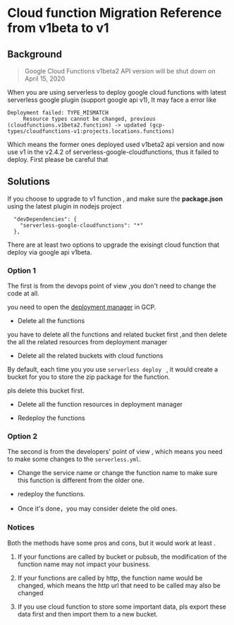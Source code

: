 
#  Cloud function Migration Reference from v1beta to v1

## Background

> Google Cloud Functions v1beta2 API version will be shut down on April 15, 2020

When you are using serverless to deploy google cloud functions with latest serverless google plugin (support google api v1),
It may face a error like

```shell
Deployment failed: TYPE_MISMATCH
     Resource types cannot be changed, previous (cloudfunctions.v1beta2.function) -> updated (gcp-types/cloudfunctions-v1:projects.locations.functions)
```

Which means the former ones deployed used v1beta2 api version and now use v1 in the v2.4.2 of serverless-google-cloudfunctions, thus it failed to deploy.
First please be careful that



## Solutions

If you choose to upgrade to v1 function , and make sure the **package.json** using the latest plugin in nodejs project

```
  "devDependencies": {
    "serverless-google-cloudfunctions": "*"
  },
```
There are at least two options to upgrade the exisingt cloud function that deploy via google api v1beta.

### Option 1

The first is from the devops point of view ,you don't need to change the code at all.

you need to open the [deployment manager](https://cloud.google.com/deployment-manager) in GCP.

* Delete all the functions

you have to delete all the functions and related bucket first ,and then delete the  all the related resources from deployment manager

* Delete all the related buckets with cloud functions

By default, each time you you use `serverless deploy ` , it would create a bucket for you to store the zip package for the function.

pls delete this bucket first.

* Delete all the function resources in deployment manager
 
* Redeploy the functions

### Option 2 

The second is from the developers' point of view , which means you need to make some changes to the `serverless.yml`.

* Change the service name or change the function name to make sure this function is different from the older one.

* redeploy the functions.

* Once it's done，you may consider delete the old ones.

### Notices

Both the methods have some pros and cons, but it would work at least .

1. If your functions are called by bucket or pubsub, the modification of the function name may not impact your business.

2. If your functions are called by http, the function name would be changed, which means the http url that need to be called may also be changed

3. If you use cloud function to store some important data, pls export these data first and then import them to a new bucket.

